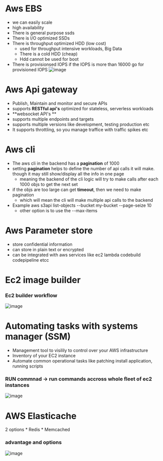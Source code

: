 # Aws EBS
* we can easily scale
* high availability
* There is general purpose ssds
* There is I/O optimized SSDs
* There is throughput optimized HDD (low cost)
    * used for throughput intensive workloads, Big Data
    * There is a cold HDD (cheap)
    * Hdd cannot be used for boot 
* There is provisionsed IOPS if the IOPS is more than 16000 go for provisioned IOPS
![image](https://github.com/ronitwilson/aws_developer-cert/assets/9934360/0a202e87-11b1-429c-9909-fbb67fddee32)

# Aws Api gateway
* Publish, Maintain and monitor and secure APIs
* supports **RESTful api's** optimized for stateless, serverless workloads
* **websocket API's **
* supports multiple endpoints and targets
* supports multiple versions like development, testing production etc
* It supports throttling, so you manage traffice with traffic spikes etc 

# Aws cli
* The aws cli in the backend has a **pagination** of 1000
* setting **pagination** helps to define the number of api calls it will make. though it may still show/display all the info in one page
    * meaning the backend of the cli logic will try to make calls after each 1000 objs to get the next set
* if the objs are too large can get **timeout**,  then we need to make pagination
    * which will mean the cli will make multiple api calls to the backend
* Example aws s3api list-objects --bucket my-bucket --page-seize 10
    * other option is to use the --max-items

# Aws Parameter store
* store confidential information
* can store in plain text or encrypted
* can be integrated with aws services like ec2 lambda codebuild codepipeline etcc

# Ec2 image builder
### Ec2 builder workflow
![image](https://github.com/ronitwilson/aws_developer-cert/assets/9934360/769d1d02-9255-47b6-924a-cf7d4967682f)

# Automating tasks with systems manager (SSM)
* Management tool to visilily to control over your AWS infrastructure
* Inventory of your EC2 instance
* Automate common operational tasks like patching install application, running scripts

### RUN commnad -> run commands accross whole fleet of ec2 instances
![image](https://github.com/ronitwilson/aws_developer-cert/assets/9934360/ec2b7e01-b3ef-4c00-9b0d-822920079155)

# AWS Elasticache
2 options 
    * Redis
    * Memcached
### advantage and options
![image](https://github.com/user-attachments/assets/0feff20f-ad06-4378-af10-996fcf963c5c)

